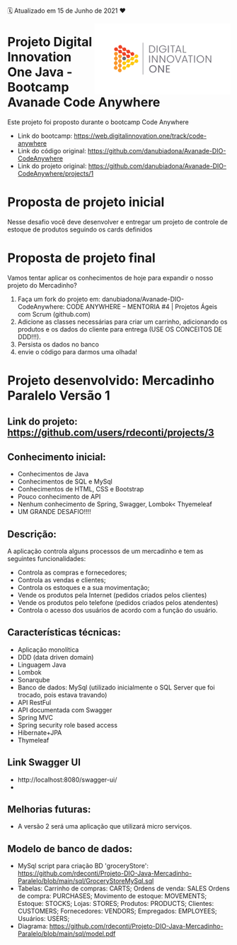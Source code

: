 :spiral_calendar: Atualizado em 15 de Junho de 2021 :heart:

<img align="right" alt="GIF" height="160px" src="https://github.com/rdeconti/rdeconti-resources/blob/main/Digital%20Innovation%20One%20-%20Logotipo.png" />

# Projeto Digital Innovation One Java - Bootcamp Avanade Code Anywhere
Este projeto foi proposto durante o bootcamp Code Anywhere
- Link do bootcamp: https://web.digitalinnovation.one/track/code-anywhere
- Link do código original: https://github.com/danubiadona/Avanade-DIO-CodeAnywhere
- Link do projeto original: https://github.com/danubiadona/Avanade-DIO-CodeAnywhere/projects/1

# Proposta de projeto inicial
Nesse desafio você deve desenvolver e entregar um projeto de controle de estoque de produtos seguindo os cards definidos

# Proposta de projeto final
Vamos tentar aplicar os conhecimentos de hoje para expandir o nosso projeto do Mercadinho?
1) Faça um fork do projeto em: danubiadona/Avanade-DIO-CodeAnywhere: CODE ANYWHERE – MENTORIA #4 | Projetos Ágeis com Scrum (github.com)
2) Adicione as classes necessárias para criar um carrinho, adicionando os produtos e os dados do cliente para entrega (USE OS CONCEITOS DE DDD!!!).
3) Persista os dados no banco
4) envie o código para darmos uma olhada!

# Projeto desenvolvido: Mercadinho Paralelo Versão 1

## Link do projeto: https://github.com/users/rdeconti/projects/3

## Conhecimento inicial:
- Conhecimentos de Java
- Conhecimentos de SQL e MySql
- Conhecimentos de HTML, CSS e Bootstrap
- Pouco conhecimento de API
- Nenhum conhecimento de Spring, Swagger, Lombok< Thyemeleaf
- UM GRANDE DESAFIO!!!!

## Descrição:
A aplicação controla alguns processos de um mercadinho e tem as seguintes funcionalidades:
- Controla as compras e fornecedores;
- Controla as vendas e clientes;
- Controla os estoques e a sua movimentação;
- Vende os produtos pela Internet (pedidos criados pelos clientes)
- Vende os produtos pelo telefone (pedidos criados pelos atendentes)
- Controla o acesso dos usuários de acordo com a função do usuário.

## Características técnicas:
- Aplicação monolítica
- DDD (data driven domain)
- Linguagem Java
- Lombok
- Sonarqube
- Banco de dados: MySql (utilizado inicialmente o SQL Server que foi trocado, pois estava travando)
- API RestFul
- API documentada com Swagger
- Spring MVC
- Spring security role based access
- Hibernate+JPA
- Thymeleaf

## Link Swagger UI
- http://localhost:8080/swagger-ui/
-

## Melhorias futuras:
- A versão 2 será uma aplicação que utilizará micro serviços.

## Modelo de banco de dados:
- MySql script para criação BD 'groceryStore': https://github.com/rdeconti/Projeto-DIO-Java-Mercadinho-Paralelo/blob/main/sql/GroceryStoreMySql.sql
- Tabelas:
  Carrinho de compras: CARTS;
  Ordens de venda: SALES
  Ordens de compra: PURCHASES;
  Movimento de estoque: MOVEMENTS;
  Estoque: STOCKS;
  Lojas: STORES;
  Produtos: PRODUCTS;
  Clientes: CUSTOMERS;
  Fornecedores: VENDORS;
  Empregados: EMPLOYEES;
  Usuários: USERS;
- Diagrama: https://github.com/rdeconti/Projeto-DIO-Java-Mercadinho-Paralelo/blob/main/sql/model.pdf



